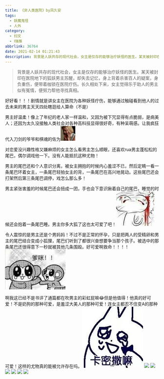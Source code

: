 ```yaml
---
title: 《非人类医院》by凤久安
tags:
  - 妖魔鬼怪
  - 人外
category:
  - 扫文
  - Ⅰ强推
abbrlink: 36764
date: 2021-02-14 01:21:43
description: 背景是人妖共存的现代社会，女主是仅存的能够治疗妖怪的医生。某天被封印在医院地下的狐妖男主苏醒，却失去记忆，身上背着杀害百人的疑案，身负重伤，便带着枷锁在医院疗伤。长久相处下来，女主觉得乐于助人的男主似有冤情，便努力帮他寻找真相。
---
```

<meta name="referrer" content="no-referrer" />

> 背景是人妖共存的现代社会，女主是仅存的能够治疗妖怪的医生。某天被封印在医院地下的狐妖男主苏醒，却失去记忆，身上背着杀害百人的疑案，身负重伤，便带着枷锁在医院疗伤。长久相处下来，女主觉得乐于助人的男主似有冤情，便努力帮他寻找真相。

<!-- more -->

好好看！！！剧情就是讲女主在医院为各种妖怪疗伤，能够通过触碰看到他人的过去未来的男主天天四处瞎逛给人算命（不是）

男主好温柔！像上了年纪的老人家一样温和，又因为被下咒显得有点脆弱，是病美人；还因为太久没接触人类社会对各种高科技显得很好奇，有种呆萌感。让我疯狂代入刀剑的爷爷和棋魂的佐为<img src="/bq/IMG_4181.GIF" id="bq">

对恋爱没兴趣性格又嫌麻烦的女主怎么看男主怎么顺眼，还喜欢rua男主蓬松松的尾巴，偶尔调戏他一下。没有人能抵抗这种尤物！

男主的尾巴还和个人意识分离，被女主拥抱的时候内心羞涩不已，然后定睛一看一条尾巴环着女主，一条尾巴轻拍女主的背，一条尾巴在高兴地晃动。这些尾巴还会打架然后第三条尾巴调停，戏怎么那么多！

男主紧张害羞的时候尾巴还会扭成一团，手也会下意识揪着自己的尾巴，睡觉的时候还会抱着一条尾巴睡。男主你多大狐了这也太可爱了吧！<img src="/bq/IMG_7365.JPG" id="bq">

令人震惊的是男主还是个男妈妈！不过不是正常的怀孕，只是把两人的受精卵和男主的尾巴结合变成小狐狸，尾巴们听到了都很兴奋想要争当那个孩子。被选中的那条尾巴还很得意下一秒就被其他几条围殴。好可爱啊救命！！！！![](/bq/IMG_2900.JPG)

啊我这已经不是书评了通篇都在吹男主的彩虹屁嘛😂但是他值得！他真的好可爱！不是奶狗的那种可爱，是羞涩大美人的那种可爱！连女主都忍不住变A的那种可爱！这样的尤物真的能被允许存在吗。![](/bq/IMG_2895.JPG)
![](https://wx2.sinaimg.cn/mw690/0069kFhhgy1gnmelpf9s1j30n01ds1kx.jpg)
![](https://wx2.sinaimg.cn/mw690/0069kFhhgy1gnmelqaiuej30n01ds1kx.jpg)
![](https://wx3.sinaimg.cn/mw690/0069kFhhgy1gnmelrreaxj30n01dskjm.jpg)
![](https://wx1.sinaimg.cn/mw690/0069kFhhgy1gnmelt8uduj30n01dskjm.jpg)
![](https://wx2.sinaimg.cn/mw690/0069kFhhgy1gnmeluj5yvj30n01dsnpe.jpg)
![](https://wx3.sinaimg.cn/mw690/0069kFhhgy1gnmeloetydj30n01dsnpe.jpg)